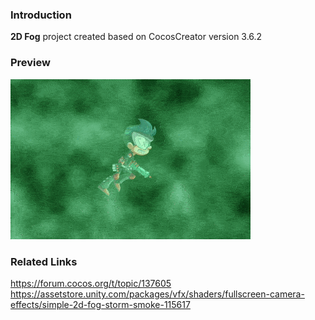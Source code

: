 ### Introduction
**2D Fog** project created based on CocosCreator version 3.6.2

### Preview
![image](../../../gif/202211/2022110803.gif)

### Related Links
https://forum.cocos.org/t/topic/137605    
https://assetstore.unity.com/packages/vfx/shaders/fullscreen-camera-effects/simple-2d-fog-storm-smoke-115617